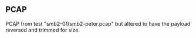 ## PCAP

PCAP from test "smb2-01/smb2-peter.pcap" but altered to have the payload
reversed and trimmed for size.
